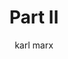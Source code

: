 ---
works: "Critique of the Gotha Programme"
title: "Part II"
description: "Critique of the Gotha Programme is a critique of the draft programme of the United Workers' Party of Germany. In this document Marx address the dictatorship of the proletariat, the period of transition from capitalism to communism, the two phases of communist society, the production and distribution of the social goods, proletarian internationalism, and the party of the working class"
tags: []
author: karl marx
attributions: >
  This document was originally copied from the <a href="https://www.marxists.org/archive/marx/works/1875/gotha/">Marxist Internet Archive</a>.
---